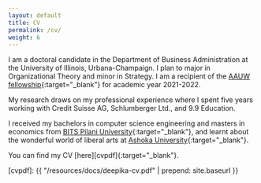 ```yaml
---
layout: default
title: CV
permalink: /cv/
weight: 6
---
```

I am a doctoral candidate in the Department of Business Administration at the University of Illinois, Urbana-Champaign. I plan to major in Organizational Theory and minor in Strategy. I am a recipient of the [AAUW fellowship](https://www.aauw.org/resources/programs/fellowships-grants/){:target="_blank"} for academic year 2021-2022. 

My research draws on my professional experience where I spent five years working with Credit Suisse AG, Schlumberger Ltd., and 9.9 Education. 

I received my bachelors in computer science engineering and masters in economics from [BITS Pilani University](https://www.bits-pilani.ac.in/){:target="_blank"}, and learnt about the wonderful world of liberal arts at [Ashoka University](https://www.ashoka.edu.in/){:target="_blank"}.

<!-- Just before moving to Germany, I finished my Ph.D. studies under the supervision of [Ondřej Lhoták](https://plg.uwaterloo.ca/~olhotak/){:target="_blank"} in the [Programming Languages Group](https://plg.uwaterloo.ca/){:target="_blank"} at the University of Waterloo. You can find my thesis: **The Separate Compilation Assumption** [here](http://hdl.handle.net/10012/8835){:target="_blank"}.

Prior to that, I received my MMath degree at the University of Waterloo in 2010 when I was part of the Security Research Group led by [Raouf Boutaba](http://rboutaba.cs.uwaterloo.ca/index.html){:target="_blank"}.
 -->
You can find my CV [here][cvpdf]{:target="_blank"}.

[cvpdf]: {{ "/resources/docs/deepika-cv.pdf" | prepend: site.baseurl }}
